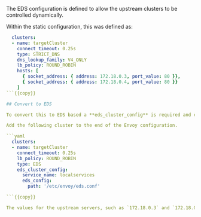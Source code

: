 The EDS configuration is defined to allow the upstream clusters to be controlled dynamically. 

Within the static configuration, this was defined as:

```yaml
  clusters:
  - name: targetCluster
    connect_timeout: 0.25s
    type: STRICT_DNS
    dns_lookup_family: V4_ONLY
    lb_policy: ROUND_ROBIN
    hosts: [
      { socket_address: { address: 172.18.0.3, port_value: 80 }},
      { socket_address: { address: 172.18.0.4, port_value: 80 }}
    ]
```{{copy}}

## Convert to EDS

To convert this to EDS based a **eds_cluster_config** is required and changing the type to **EDS**.

Add the following cluster to the end of the Envoy configuration.

```yaml
  clusters:
  - name: targetCluster
    connect_timeout: 0.25s
    lb_policy: ROUND_ROBIN
    type: EDS
    eds_cluster_config:
      service_name: localservices
      eds_config:
        path: '/etc/envoy/eds.conf'

```{{copy}}

The values for the upstream servers, such as `172.18.0.3` and `172.18.0.4`, will come from the file `eds.conf`{{open}}.